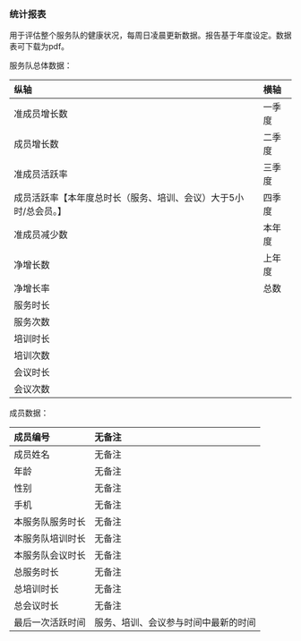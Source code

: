 ### 统计报表

用于评估整个服务队的健康状况，每周日凌晨更新数据。报告基于年度设定。数据表可下载为pdf。

服务队总体数据：

| 纵轴 | 横轴 |
| :--- | :--- |
| 准成员增长数 | 一季度 |
| 成员增长数 | 二季度 |
| 准成员活跃率 | 三季度 |
| 成员活跃率【本年度总时长（服务、培训、会议）大于5小时/总会员。】 | 四季度 |
| 准成员减少数 | 本年度 |
| 净增长数 | 上年度 |
| 净增长率 | 总数 |
| 服务时长 |  |
| 服务次数 |  |
| 培训时长 |  |
| 培训次数 |  |
| 会议时长 |  |
| 会议次数 |  |

成员数据：

| 成员编号 | 无备注 |
| :--- | :--- |
| 成员姓名 | 无备注 |
| 年龄 | 无备注 |
| 性别 | 无备注 |
| 手机 | 无备注 |
| 本服务队服务时长 | 无备注 |
| 本服务队培训时长 | 无备注 |
| 本服务队会议时长 | 无备注 |
| 总服务时长 | 无备注 |
| 总培训时长 | 无备注 |
| 总会议时长 | 无备注 |
| 最后一次活跃时间 | 服务、培训、会议参与时间中最新的时间 |



